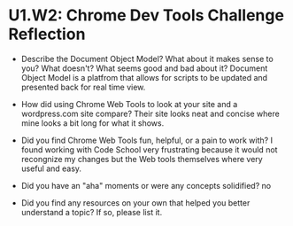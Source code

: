# U1.W2: Chrome Dev Tools Challenge Reflection

* Describe the Document Object Model? What about it makes sense to you? What doesn't? What seems good and bad about it?
Document Object Model is a platfrom that allows for scripts to be updated and presented back for real time view.

* How did using Chrome Web Tools to look at your site and a wordpress.com site compare?
Their site looks neat and concise where mine looks a bit long for what it shows.

* Did you find Chrome Web Tools fun, helpful, or a pain to work with?
I found working with Code School very frustrating because it would not recongnize my changes but the Web tools themselves where very useful and easy.

* Did you have an "aha" moments or were any concepts solidified?
no

* Did you find any resources on your own that helped you better understand a topic? If so, please list it.